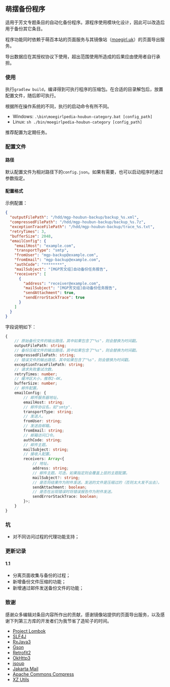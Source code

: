 ## 萌摆备份程序

适用于芳文专题条目的自动化备份程序。源程序使用模块化设计，因此可以改造后用于备份其它条目。

程序功能同时依赖于萌百本站的页面服务与其镜像站（[moegirl.uk](https://moegirl.uk )）的页面导出服务。

导出数据应在其授权协议下使用，超出范围使用所造成的后果应由使用者自行承担。

### 使用

执行`gradlew build`，编译得到可执行程序的压缩包。在合适的目录解包后，放置配置文件，随后即可执行。

根据所在操作系统的不同，执行的启动命令有所不同。

* Windows: `.\bin\moegirlpedia-houbun-category.bat [config_path]`
* Linux: `sh ./bin/moegirlpedia-houbun-category [config_path]`

推荐配置为定期任务。

### 配置文件

#### 路径

默认配置文件为相对路径下的`config.json`。如果有需要，也可以启动程序时通过参数指定。

#### 配置格式

示例配置：

```json
{
  "outputFilePath": "/hdd/mgp-houbun-backup/backup_%s.xml",
  "compressedFilePath": "/hdd/mgp-houbun-backup/backup_%s.7z",
  "exceptionTraceFilePath": "/hdd/mgp-houbun-backup/trace_%s.txt",
  "retryTimes": 3,
  "bufferSize": 2048,
  "emailConfig": {
    "emailHost": "example.com",
    "transportType": "smtp",
    "fromUser": "mgp-backup@example.com",
    "fromEmail": "mgp-backup@example.com",
    "authCode": "********",
    "mailSubject": "[MGP芳文组]自动备份任务报告",
    "receivers": [
      {
        "address": "receiver@example.com",
        "mailSubject": "[MGP芳文组]自动备份任务报告",
        "sendAttachment": true,
        "sendErrorStackTrace": true
      }
    ]
  }
}
```

字段说明如下：

```typescript
{
    // 原始备份文件的输出路径。其中如果包含了"%s"，则会替换为时间戳。
    outputFilePath: string;
    // 备份压缩文件的输出路径。其中如果包含了"%s"，则会替换为时间戳。
    compressedFilePath: string;
    // 错误文件的输出路径。其中如果包含了"%s"，则会替换为时间戳。
    exceptionTraceFilePath: string;
    // 请求失败重试次数。
    retryTimes: number;
    // 缓冲区大小，推荐2-4K。
    bufferSize: number;
    // 邮件配置。
    emailConfig: {
        // 邮件服务器地址。
        emailHost: string;
        // 邮件协议名，如"smtp".
        transportType: string;
        // 发送人。
        fromUser: string;
        // 发送自邮箱。
        fromEmail: string;
        // 邮箱访问口令。
        authCode: string;
        // 邮件主题。
        mailSubject: string;
        // 接收人配置。
        receivers: Array<{
            // 地址。
            address: string;
            // 邮件主题。可选，如果指定则会覆盖上层的主题配置。
            mailSubject?: string;
            // 是否将结果作为附件发送。发送的文件是压缩过的（否则太大发不出去）。
            sendAttachment: boolean;
            // 是否在出现错误时将错误报告作为附件发送。
            sendErrorStackTrace: boolean;
        }>;
    }
}
```

### 坑

* 对不同访问过程的代理功能支持；

### 更新记录

#### 1.1

* 分离页面收集与备份的过程；
* 新增备份文件压缩的功能；
* 新增通过邮件发送备份文件的功能；

### 致谢

感谢众多编辑对条目内容所作出的贡献，感谢镜像站提供的页面导出服务，以及感谢下列第三方库的开发者们为我节省了造轮子的时间。

* [Project Lombok](https://projectlombok.org/)
* [SLF4J](https://www.slf4j.org/)
* [RxJava3](https://github.com/ReactiveX/RxJava)
* [Gson](https://github.com/google/gson)
* [Retrofit2](https://square.github.io/retrofit/)
* [OkHttp3](https://square.github.io/okhttp/)
* [jsoup](https://jsoup.org/)
* [Jakarta Mail](https://jakartaee.github.io/mail-api/)
* [Apache Commons Compress](https://commons.apache.org/proper/commons-compress/)
* [XZ Utils](https://tukaani.org/xz/)